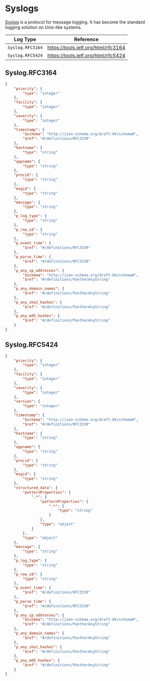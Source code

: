 # Syslogs

[Syslog](https://en.wikipedia.org/wiki/Syslog) is a protocol for message logging. It has become the standard logging solution on Unix-like systems.

| Log Type          | Reference                                              |
| ----------------- | ------------------------------------------------------ |
| `Syslog.RFC3164`  | https://tools.ietf.org/html/rfc3164                    |
| `Syslog.RFC5424`  | https://tools.ietf.org/html/rfc5424                    |


## Syslog.RFC3164

```json
{
    "priority": {
        "type": "integer"
    },
    "facility": {
        "type": "integer"
    },
    "severity": {
        "type": "integer"
    },
    "timestamp": {
        "$schema": "http://json-schema.org/draft-04/schema#",
        "$ref": "#/definitions/RFC3339"
    },
    "hostname": {
        "type": "string"
    },
    "appname": {
        "type": "string"
    },
    "procid": {
        "type": "string"
    },
    "msgid": {
        "type": "string"
    },
    "message": {
        "type": "string"
    },
    "p_log_type": {
        "type": "string"
    },
    "p_row_id": {
        "type": "string"
    },
    "p_event_time": {
        "$ref": "#/definitions/RFC3339"
    },
    "p_parse_time": {
        "$ref": "#/definitions/RFC3339"
    },
    "p_any_ip_addresses": {
        "$schema": "http://json-schema.org/draft-04/schema#",
        "$ref": "#/definitions/PantherAnyString"
    },
    "p_any_domain_names": {
        "$ref": "#/definitions/PantherAnyString"
    },
    "p_any_sha1_hashes": {
        "$ref": "#/definitions/PantherAnyString"
    },
    "p_any_md5_hashes": {
        "$ref": "#/definitions/PantherAnyString"
    }
}
```

## Syslog.RFC5424

```json
{
    "priority": {
        "type": "integer"
    },
    "facility": {
        "type": "integer"
    },
    "severity": {
        "type": "integer"
    },
    "version": {
        "type": "integer"
    },
    "timestamp": {
        "$schema": "http://json-schema.org/draft-04/schema#",
        "$ref": "#/definitions/RFC3339"
    },
    "hostname": {
        "type": "string"
    },
    "appname": {
        "type": "string"
    },
    "procid": {
        "type": "string"
    },
    "msgid": {
        "type": "string"
    },
    "structured_data": {
        "patternProperties": {
            ".*": {
                "patternProperties": {
                    ".*": {
                        "type": "string"
                    }
                },
                "type": "object"
            }
        },
        "type": "object"
    },
    "message": {
        "type": "string"
    },
    "p_log_type": {
        "type": "string"
    },
    "p_row_id": {
        "type": "string"
    },
    "p_event_time": {
        "$ref": "#/definitions/RFC3339"
    },
    "p_parse_time": {
        "$ref": "#/definitions/RFC3339"
    },
    "p_any_ip_addresses": {
        "$schema": "http://json-schema.org/draft-04/schema#",
        "$ref": "#/definitions/PantherAnyString"
    },
    "p_any_domain_names": {
        "$ref": "#/definitions/PantherAnyString"
    },
    "p_any_sha1_hashes": {
        "$ref": "#/definitions/PantherAnyString"
    },
    "p_any_md5_hashes": {
        "$ref": "#/definitions/PantherAnyString"
    }
}
```
